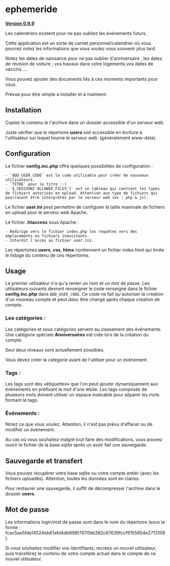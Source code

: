 # ephemeride
<u>**Version 0.9.9**</u>

Les calendriers existent pour ne pas oubliez les événements futurs.

Cette application est un sorte de carnet personnel/calendrier  où vous pourrez notez les informations que vous voulez vous souvenir plus tard.

Notez les dates de naissance pour ne pas oublier d'anniversaire ; les dates de révision de voiture ; vos travaux dans votre logements,vos dates de vaccins ....

Vous pouvez ajouter des documents liés à ces moments importants pour vous.

Prévue pour être simple à installer et à maintenir.

## Installation
Copiez le contenu le l'archive dans un dossier accessible d'un serveur web.

Juste vérifier que le répertoire **users** soit accessible en écriture à l'utilisateur sur lequel tourne le serveur web.
(généralement www-data).

## Configuration
Le fichier **config.inc.php** offre quelques possibilités de configuration :

    - `ADD_USER_CODE` est le code utilisable pour créer de nouveaux utilisateurs.
    - `TITRE` pour le titre :-)
    - `$_SESSION['ALLOWED_FILES']` est un tableau qui contient les types de fichiers autorisés en upload. Attention aux type de fichiers qui pourraient être interprétés par le serveur web (ex : php & js).

Le fichier **user.ini** peut permettre de configurer la taille maximale de fichiers en upload pour le serveur web Apache.

Le fichier **.htaccess** sous Apache :

    - Redirige vers le fichier index.php les requêtes vers des emplacements ou fichiers inexistants.
    - Interdit l'accés au fichier user.ini.

Les répertoires **users**, **css**, **htmx** contiennent un fichier index.html qui limite le listage du contenu de ces répertoires.

## Usage
Le premier utilisateur n'a qu'a renter un nom et un mot de passe. Les utilisateurs suivants devront renseigner le code renseigné dans le fichier **config.inc.php** dans `ADD_USER_CODE`. Ce code ne fait qu'autoriser la création d'un nouveau compte et peut donc être changé après chaque création de compte.

### Les catégories :
Les catégories et sous catégories servent au classement des événements.
Une catégorie spéciale **Anniversaires** est crée lors de la création du compte.

Seul deux niveaux sont actuellement possibles.

Vous devez créer la catégorie avant de l'utiliser pour un événement.

### Tags :
Les tags sont des &laquo;étiquettes&raquo; que l'on peut ajouter dynamiquement aux événements en préfixant le mot d'une étoile. Les tags composés de plusieurs mots doivent utiliser un espace insécable pour séparer les mots formant le tags.

### Événements :
Notez ce que vous voulez. Attention, il n'est pas prévu d'effacer ou de modifier un événement.

Au cas où vous souhaitez malgré tout faire des modifications, vous pouvez ouvrir le fichier de la base sqlite après un avoir fait une sauvegarde.

## Sauvegarde et transfert
Vous pouvez récupérer votre base sqlite ou votre compte entier (avec les fichiers uploadés). Attention, toutes les données sont en claires.

Pour restaurer une sauvegarde, il suffit de décompresser
l'archive dans le dossier **users**.

## Mot de passe
Les informations login/mot de passe sont dans le nom du répertoire (sous la forme : fcac5aa5fde14524eb61afd4db898f7670bb382c67639fccf9155854e2713109).

Si vous souhaitez modifier vos identifiants, recréez un nouvel utilisateur, puis transférez le contenu de votre compte actuel dans le compte de ce nouvel utilisateur.
